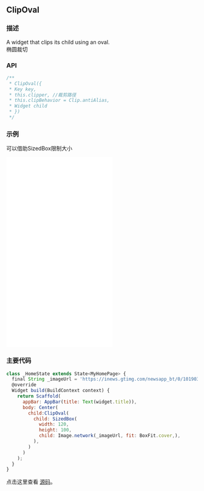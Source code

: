 ## ClipOval

### 描述
A widget that clips its child using an oval.  
椭圆裁切

### API
```javascript
/**
 * ClipOval({
 * Key key,
 * this.clipper, //裁剪路径
 * this.clipBehavior = Clip.antiAlias,
 * Widget child
 * })
 */
```


### 示例  
可以借助SizedBox限制大小
<iframe src="./web/index.html" width="280px" height="500px" frameborder="0" scrolling="no"></iframe>

### 主要代码
```javascript
class _HomeState extends State<MyHomePage> {
  final String _imageUrl = 'https://inews.gtimg.com/newsapp_bt/0/10190343486/1000';
  @override
  Widget build(BuildContext context) {
    return Scaffold(
      appBar: AppBar(title: Text(widget.title)),
      body: Center(
        child:ClipOval(
          child: SizedBox(
            width: 120,
            height: 100,
            child: Image.network(_imageUrl, fit: BoxFit.cover,),
          ),
        )
      )
    );
  }
}
```

点击这里查看 [源码](./web/main.dart)。

